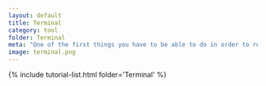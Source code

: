 ```yaml
---
layout: default
title: Terminal
category: tool
folder: Terminal
meta: "One of the first things you have to be able to do in order to really get comfortable with data analysis is unlock the full power of your computer. On Macs, that means learning how to use the Terminal. I will be teaching you the most essential basics of how to use Terminal."
image: terminal.png
---
```


{% include tutorial-list.html folder='Terminal' %}

